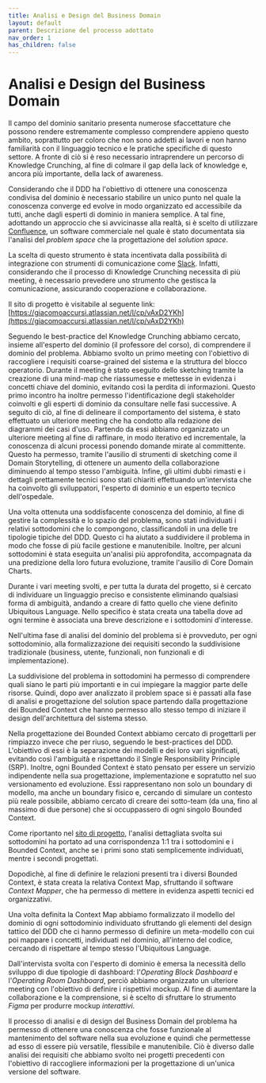 ```yaml
---
title: Analisi e Design del Business Domain
layout: default
parent: Descrizione del processo adottato
nav_order: 1
has_children: false
---
```


# Analisi e Design del Business Domain

Il campo del dominio sanitario presenta numerose sfaccettature che possono rendere estremamente complesso comprendere appieno questo ambito, soprattutto per coloro che non sono addetti ai lavori e non hanno familiarità con il linguaggio tecnico e le pratiche specifiche di questo settore.  A fronte di ciò si è reso necessario intraprendere un percorso di Knowledge Crunching, al fine di colmare il gap della lack of knowledge  e, ancora più importante, della lack of awareness. 

Considerando che il DDD ha l'obiettivo di ottenere una conoscenza condivisa del dominio è necessario stabilire un unico punto nel quale la conoscenza converge ed evolve in modo organizzato ed accessibile da tutti, anche dagli esperti di dominio in maniera semplice. A tal fine, adottando un approccio che si avvicinasse alla realtà, si è scelto di utilizzare [Confluence](https://www.atlassian.com/it/software/confluence), un software commerciale nel quale è stato documentata sia l'analisi del *problem space* che la progettazione del *solution space*. 

La scelta di questo strumento è stata incentivata dalla possibilità di integrazione con strumenti di comunicazione come [Slack](https://slack.com/intl/it-it). Infatti, considerando che il processo di Knowledge Crunching necessita di più meeting, è necessario prevedere uno strumento che gestisca la comunicazione, assicurando cooperazione e collaborazione. 

Il sito di progetto è visitabile al seguente link: [https://giacomoaccursi.atlassian.net/l/cp/vAxD2YKh](https://giacomoaccursi.atlassian.net/l/cp/vAxD2YKh)

Seguendo le best-practice del Knowledge Crunching abbiamo cercato, insieme all'esperto del dominio (il professore del corso), di comprendere il dominio del problema. Abbiamo svolto un primo meeting con l'obiettivo di raccogliere i requisiti coarse-grained del sistema e la struttura del blocco operatorio. Durante il meeting è stato eseguito dello sketching tramite la creazione di una mind-map che riassumesse e mettesse in evidenza i concetti chiave del dominio, evitando così la perdita di informazioni. Questo primo incontro ha inoltre permesso l'identificazione degli stakeholder coinvolti e gli esperti di dominio da consultare nelle fasi successive. A seguito di ciò, al fine di delineare il comportamento del sistema, è stato effettuato un ulteriore meeting che ha condotto alla redazione dei diagrammi dei casi d'uso. 
Partendo da essi abbiamo organizzato un ulteriore meeting al fine di raffinare, in modo iterativo ed incrementale, la conoscenza di alcuni processi ponendo domande mirate al committente. Questo ha permesso, tramite l'ausilio di strumenti di sketching come il Domain Storytelling, di ottenere un aumento della collaborazione diminuendo al tempo stesso l'ambiguità.
Infine, gli ultimi dubbi rimasti e i dettagli prettamente tecnici sono stati chiariti effettuando un'intervista che ha coinvolto gli sviluppatori, l'esperto di dominio e un esperto tecnico dell'ospedale. 

Una volta ottenuta una soddisfacente conoscenza del dominio, al fine di gestire la complessità e lo spazio del problema, sono stati individuati i relativi sottodomini che lo compongono, classificandoli in una delle tre tipologie tipiche del DDD. Questo ci ha aiutato a suddividere il problema in modo che fosse di più facile gestione e manutenibile. 
Inoltre, per alcuni sottodomini è stata eseguita un'analisi più approfondita, accompagnata da una predizione della loro futura evoluzione, tramite l'ausilio di Core Domain Charts. 

Durante i vari meeting svolti, e per tutta la durata del progetto, si è cercato di individuare un linguaggio preciso e consistente eliminando qualsiasi forma di ambiguità, andando a creare di fatto quello che viene definito Ubiquitous Language. Nello specifico è stata creata una tabella dove ad ogni termine è associata una breve descrizione e i sottodomini d'interesse.

Nell'ultima fase di analisi del dominio del problema si è provveduto, per ogni sottodominio, alla formalizzazione dei requisiti secondo la suddivisione tradizionale (business, utente, funzionali, non funzionali e di implementazione). 

La suddivisione del problema in sottodomini ha permesso di comprendere quali siano le parti più importanti e in cui impiegare la maggior parte delle risorse. Quindi, dopo aver analizzato il problem space si è passati alla fase di analisi e progettazione del solution space partendo dalla progettazione dei Bounded Context che hanno permesso allo stesso tempo di iniziare il design dell'architettura del sistema stesso.

Nella progettazione dei Bounded Context abbiamo cercato di progettarli per rimpiazzo invece che per riuso, seguendo le best-practices del DDD. L'obiettivo di essi è la separazione dei modelli e dei loro vari significati, evitando così l'ambiguità e rispettando il Single Responsibility Principle (SRP). Inoltre, ogni Bounded Context è stato pensato per essere un servizio indipendente nella sua progettazione, implementazione e sopratutto nel suo versionamento ed evoluzione. Essi rappresentano non solo un boundary di modello, ma anche un boundary fisico e, cercando di simulare un contesto più reale possibile, abbiamo cercato di creare dei sotto-team (da una, fino al massimo di due persone) che si occuppassero di ogni singolo Bounded Context.

Come riportanto nel [sito di progetto](https://giacomoaccursi.atlassian.net/wiki/spaces/SOB/pages/3276818/Context+Map), l'analisi dettagliata svolta sui sottodomini ha portato ad una corrispondenza 1:1 tra i sottodomini e i Bounded Context, anche se i primi sono stati semplicemente individuati, mentre i secondi progettati.

Dopodichè, al fine di definire le relazioni presenti tra i diversi Bounded Context, è stata creata la relativa Context Map, sfruttando il software *Context Mapper*, che ha permesso di mettere in evidenza aspetti tecnici ed organizzativi.

Una volta definita la Context Map abbiamo formalizzato il modello del dominio di ogni sottodominio individuato sfruttando gli elementi del design tattico del DDD che ci hanno permesso di definire un meta-modello con cui poi mappare i concetti, individuati nel dominio, all'interno del codice, cercando di rispettare al tempo stesso l'Ubiquitous Language.

Dall'intervista svolta con l'esperto di dominio è emersa la necessità dello sviluppo di due tipologie di dashboard: l'*Operating Block Dashboard* e l'*Operating Room Dashboard*, perciò abbiamo organizzato un ulteriore meeting con l'obiettivo di definire i rispettivi mockup. Al fine di aumentare la collaborazione e la comprensione, si è scelto di sfruttare lo strumento *Figma* per produrre mockup *interattivi*.

Il processo di analisi e di design del Business Domain del problema ha permesso di ottenere una conoscenza che fosse funzionale al mantenimento del software nella sua evoluzione e quindi che permettesse ad esso di essere più versatile, flessibile e manutenibile. Ciò è diverso dalle analisi dei requisiti che abbiamo svolto nei progetti precedenti con l'obiettivo di raccogliere informazioni per la progettazione di un'unica versione del software.

